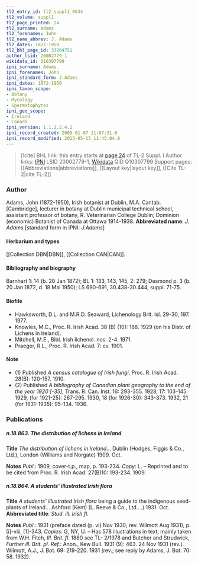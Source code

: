 ```yaml
---
tl2_entry_id: tl2_suppl1_0034
tl2_volume: suppl1
tl2_page_printed: 24
tl2_surname: Adams
tl2_forenames: John
tl2_name_abbrev: J. Adams
tl2_dates: 1872-1950
tl2_bhl_page_id: 33264751
author_lsid: 20002779-1
wikidata_id: Q10307799
ipni_surname: Adams
ipni_forenames: John
ipni_standard_form: J.Adams
ipni_dates: 1872-1950
ipni_taxon_scope: 
- Botany
- Mycology
- Spermatophytes
ipni_geo_scope: 
- Ireland
- Canada
ipni_version: 1.1.2.2.4.1
ipni_record_created: 2005-01-07 11:07:31.0
ipni_record_modified: 2013-05-15 11:45:04.0
---
```


> [!cite] BHL link: this entry starts at [page 24](https://www.biodiversitylibrary.org/page/33264751) of TL-2 Suppl. I
> Author links: [IPNI](https://www.ipni.org/a/20002779-1) LSID 20002779-1, [Wikidata](https://www.wikidata.org/wiki/Q10307799) QID Q10307799
> Support pages: [[Abbreviations|abbreviations]], [[Layout key|layout key]], [[Cite TL-2|cite TL-2]]

### Author

Adams, John (1872-1950), Irish botanist at Dublin, M.A. Cantab. \[Cambridge\], lecturer in botany at Dublin municipal technical school, assistant professor of botany, R. Veterinarian College Dublin; Dominion (economic) Botanist of Canada at Ottawa 1914-1938. 
**Abbreviated name**: *J. Adams* \[standard form in IPNI: *J.Adams*\]

#### Herbarium and types

[[Collection DBN|DBN]], [[Collection CAN|CAN]].

#### Bibliography and biography

Barnhart 1: 14 (b. 20 Jan 1872); BL 1: 133, 143, 145, 2: 279; Desmond p. 3 (b. 20 Jan 1872, d. 18 Mai 1950); LS 690-691, 30.438-30.444, suppl. 71-75.

#### Biofile

- Hawksworth, D.L. and M.R.D. Seaward, Lichenology Brit. Isl. 29-30, 197. 1977.
- Knowles, M.C., Proc. R. Irish Acad. 38 (B) (10): 188. 1929 (on his Distr. of Lichens in Ireland).
- Mitchell, M.E., Bibl. Irish lichenol. nos. 2-4. 1971.
- Praeger, R.L., Proc. R. Irish Acad. 7: cv. 1901.

#### Note

- (1) Published *A census catalogue of Irish fungi*, Proc. R. Irish Acad. 28(B): 120-157. 1910.
- (2) Published *A bibliography of Canadian plant geography to the end of the year 1920 \[-35\]*, Trans. R. Can. Inst. 16: 293-355. 1928, 17: 103-145. 1929, (for 1921-25): 267-295. 1930, 18 (for 1926-30): 343-373. 1932, 21 (for 1931-1935): 95-134. 1936.

### Publications

##### n.18.863. The distribution of lichens in Ireland

**Title**
*The distribution of lichens in Ireland*... Dublin (Hodges, Figgis & Co., Ltd.), London (Williams and Norgate) 1909. Oct.

**Notes**
*Publ*.: 1909, cover-t.p., map, p. 193-234. *Copy*: L. – Reprinted and to be cited from Proc. R. Irish Acad. 27(B)10: 193-234. 1909.

##### n.18.864. A students' illustrated Irish flora

**Title**
*A students' illustrated Irish flora* being a guide to the indigenous seed-plants of Ireland... Ashford (Kent) (L. Reeve & Co., Ltd....) 1931. Oct.
**Abbreviated title**: *Stud. ill. Irish fl.*

**Notes**
*Publ*.: 1931 (preface dated (p. vi) Nov 1930; rev. Wilmott Aug 1931), p. \[i\]-viii, \[1\]-343.
*Copies*: G, NY, U. – Has 578 illustrations in text, mainly taken from W.H. Fitch, *Ill. Brit. fl.* 1880 see TL- 2/1978 and Butcher and Strudwick, *Further ill. Brit. pl.
Ref.*: Anon., Kew Bull. 1931 (9): 463. 24 Nov 1931 (rev.).
Wilmott, A.J., J. Bot. 69: 219-220. 1931 (rev.; see reply by Adams, J. Bot. 70: 58. 1932).

